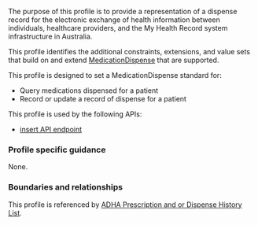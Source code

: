 The purpose of this profile is to provide a representation of a dispense record for the electronic exchange of health information between individuals, healthcare providers, and the My Health Record system infrastructure in Australia.

This profile identifies the additional constraints, extensions, and value sets that build on and extend [MedicationDispense](http://hl7.org/fhir/R4/medicationdispense.html) that are supported. 

This profile is designed to set a MedicationDispense standard for:
* Query medications dispensed for a patient
* Record or update a record of dispense for a patient

This profile is used by the following APIs:
* [insert API endpoint](StructureDefinition-TBD-1.html)


### Profile specific guidance
None.


### Boundaries and relationships
This profile is referenced by 
[ADHA Prescription and or Dispense History List](StructureDefinition-dh-list-medication-pdl-1.html).
